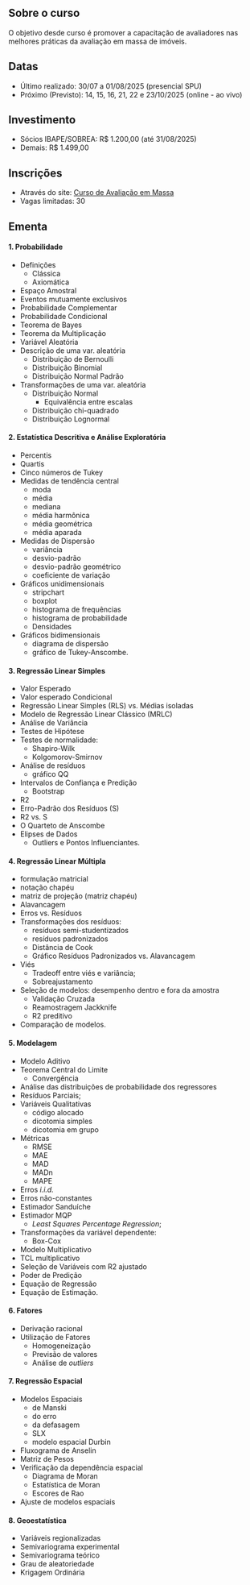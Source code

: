 ## Sobre o curso

O objetivo desde curso é promover a capacitação de avaliadores nas melhores
práticas da avaliação em massa de imóveis.

## Datas

- Último realizado: 30/07 a 01/08/2025 (presencial SPU)
- Próximo (Previsto): 14, 15, 16, 21, 22 e 23/10/2025 (online - ao vivo)

## Investimento

- Sócios IBAPE/SOBREA: R$ 1.200,00 (até 31/08/2025)
- Demais: R$ 1.499,00

## Inscrições

- Através do site: [Curso de Avaliação em Massa](http://www.valoristica.com.br/inscricoes/cursos/AvalMassa)
- Vagas limitadas: 30

## Ementa

#### 1. Probabilidade

- Definições
  - Clássica
  - Axiomática
- Espaço Amostral
- Eventos mutuamente exclusivos
- Probabilidade Complementar
- Probabilidade Condicional
- Teorema de Bayes
- Teorema da Multiplicação
- Variável Aleatória
- Descrição de uma var. aleatória
  - Distribuição de Bernoulli
  - Distribuição Binomial
  - Distribuição Normal Padrão
- Transformações de uma var. aleatória
  - Distribuição Normal
    - Equivalência entre escalas
  - Distribuição chi-quadrado
  - Distribuição Lognormal
    
#### 2. Estatística Descritiva e Análise Exploratória

- Percentis 
- Quartis
- Cinco números de Tukey 
- Medidas de tendência central
  - moda 
  - média
  - mediana
  - média harmônica
  - média geométrica
  - média aparada
- Medidas de Dispersão
  - variância
  - desvio-padrão
  - desvio-padrão geométrico
  - coeficiente de variação
- Gráficos unidimensionais
  - stripchart
  - boxplot
  - histograma de frequências
  - histograma de probabilidade
  - Densidades
- Gráficos bidimensionais
  - diagrama de dispersão
  - gráfico de Tukey-Anscombe.

#### 3. Regressão Linear Simples

- Valor Esperado
- Valor esperado Condicional
- Regressão Linear Simples (RLS) vs. Médias isoladas
- Modelo de Regressão Linear Clássico (MRLC)
- Análise de Variância
- Testes de Hipótese
- Testes de normalidade:
  - Shapiro-Wilk 
  - Kolgomorov-Smirnov
- Análise de resíduos
  - gráfico QQ
- Intervalos de Confiança e Predição
  - Bootstrap
- R2
- Erro-Padrão dos Resíduos (S)
- R2 vs. S
- O Quarteto de Anscombe
- Elipses de Dados
  - Outliers e Pontos Influenciantes.

#### 4. Regressão Linear Múltipla

- formulação matricial
- notação chapéu
- matriz de projeção (matriz chapéu)
- Alavancagem
- Erros vs. Resíduos
- Transformações dos resíduos:
  - resíduos semi-studentizados
  - resíduos padronizados
  - Distância de Cook
  - Gráfico Resíduos Padronizados vs. Alavancagem
- Viés
  - Tradeoff entre viés e variância;
  - Sobreajustamento
- Seleção de modelos: desempenho dentro e fora da amostra
  - Validação Cruzada 
  - Reamostragem Jackknife
  - R2 preditivo
- Comparação de modelos.

#### 5. Modelagem 

- Modelo Aditivo
- Teorema Central do Limite
  - Convergência
- Análise das distribuições de probabilidade dos regressores
- Resíduos Parciais;
- Variáveis Qualitativas
  - código alocado
  - dicotomia simples
  - dicotomia em grupo
- Métricas
  - RMSE
  - MAE
  - MAD
  - MADn
  - MAPE
- Erros _i.i.d._
- Erros não-constantes
- Estimador Sanduíche
- Estimador MQP
  - _Least Squares Percentage Regression_;
- Transformações da variável dependente:
  - Box-Cox
- Modelo Multiplicativo
 - TCL multiplicativo
- Seleção de Variáveis com R2 ajustado
- Poder de Predição
- Equação de Regressão
- Equação de Estimação.

#### 6. Fatores 

- Derivação racional
- Utilização de Fatores
  - Homogeneização
  - Previsão de valores
  - Análise de *outliers*

#### 7. Regressão Espacial

- Modelos Espaciais
  - de Manski
  - do erro
  - da defasagem
  - SLX
  - modelo espacial Durbin
- Fluxograma de Anselin
- Matriz de Pesos
- Verificação da dependência espacial
  - Diagrama de Moran
  - Estatística de Moran
  - Escores de Rao
- Ajuste de modelos espaciais

#### 8. Geoestatística

- Variáveis regionalizadas
- Semivariograma experimental
- Semivariograma teórico
- Grau de aleatoriedade
- Krigagem Ordinária

